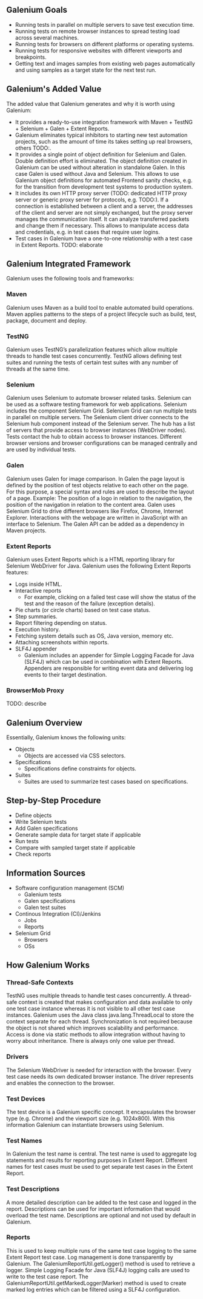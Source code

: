 ## Galenium Goals

* Running tests in parallel on multiple servers to save test execution time.
* Running tests on remote browser instances to spread testing load across several machines.
* Running tests for browsers on different platforms or operating systems.
* Running tests for responsive websites with different viewports and breakpoints.
* Getting text and images samples from existing web pages automatically and using samples as a target state for the next test run.

## Galenium's Added Value
 The added value that Galenium generates and why it is worth using Galenium:
* It provides a ready-to-use integration framework with Maven + TestNG + Selenium + Galen + Extent Reports.
* Galenium eliminates typical inhibitors to starting new test automation projects, such as the amount of time its takes setting up real browsers, others TODO:.
* It provides a single point of object definition for Selenium and Galen. Double definition effort is eliminated. The object definition created in Galenium can be used without alteration in standalone Galen. In this case Galen is used without Java and Selenium. This allows to use Galenium object definitions for automated Frontend sanity checks, e.g. for the transition from development test systems to production system.
* It includes its own HTTP proxy server (TODO: dedicated HTTP proxy server or generic proxy server for protocols, e.g. TODO:).
 If a connection is established between a client and a server, the addresses of the client and server are not simply exchanged, but the proxy server manages the communication itself. It can analyze transferred packets and change them if necessary. This allows to manipulate access data and credentials, e.g. in test cases that require user logins.
* Test cases in Galenium have a one-to-one relationship with a test case in Extent Reports. TODO: elaborate

## Galenium Integrated Framework
 Galenium uses the following tools and frameworks:
 
### Maven
 Galenium uses Maven as a build tool to enable automated build operations. Maven applies patterns to the steps of a project lifecycle such as build, test, package, document and deploy.
 
### TestNG
 Galenium uses TestNG’s parallelization features which allow multiple threads to handle test cases concurrently. TestNG allows defining test suites and running the tests of certain test suites with any number of threads at the same time.
 
### Selenium
 Galenium uses Selenium to automate browser related tasks. Selenium can be used as a software testing framework for web applications. Selenium includes the component Selenium Grid. Selenium Grid can run multiple tests in parallel on multiple servers. The Selenium client driver connects to the Selenium hub component instead of the Selenium server. 
 The hub has a list of servers that provide access to browser instances (WebDriver nodes). 
 Tests contact the hub to obtain access to browser instances. 
 Different browser versions and browser configurations can be managed centrally and are used by individual tests.
 
### Galen
Galenium uses Galen for image comparison. In Galen the page layout is defined by the position of test objects relative to each other on the page. For this purpose, a special syntax and rules are used to describe the layout of a page. 
Example: The position of a logo in relation to the navigation, the position of the navigation in relation to the content area.
Galen uses Selenium Grid to drive different browsers like Firefox, Chrome, Internet Explorer. Interactions with the webpage are written in JavaScript with an interface to Selenium. 
 The Galen API can be added as a dependency in Maven projects.
 
### Extent Reports
 Galenium uses Extent Reports which is a HTML reporting library for Selenium WebDriver for Java. Galenium uses the following Extent Reports features:
* Logs inside HTML.
* Interactive reports
  * For example, clicking on a failed test case will show the status of the test and the reason of the failure (exception details).
* Pie charts (or circle charts) based on test case status.
* Step summaries.
* Report filtering depending on status.
* Execution history.
* Fetching system details such as OS, Java version, memory etc.
* Attaching screenshots within reports.
* SLF4J appender
  * Galenium includes an appender for Simple Logging Facade for Java (SLF4J) which can be used in combination with Extent Reports. Appenders are responsible for writing event data and delivering log events to their target destination.

### BrowserMob Proxy
TODO: describe

## Galenium Overview
 Essentially, Galenium knows the following units:
* Objects
  * Objects are accessed via CSS selectors.
* Specifications
  * Specifications define constraints for objects.
* Suites
  * Suites are used to summarize test cases based on specifications.

## Step-by-Step Procedure
* Define objects
* Write Selenium tests
* Add Galen specifications
* Generate sample data for target state if applicable
* Run tests
* Compare with sampled target state if applicable
* Check reports

## Information Sources
* Software configuration management (SCM)
  * Galenium tests
  * Galen specifications
  * Galen test suites
* Continous Integration (CI)/Jenkins
  * Jobs
  * Reports
* Selenium Grid
  * Browsers
  * OSs

## How Galenium Works

### Thread-Safe Contexts
 TestNG uses multiple threads to handle test cases concurrently. 
 A thread-safe context is created that makes configuration and data available to only one test case instance whereas it is not visible to all other test case instances. 
 Galenium uses the Java class java.lang.ThreadLocal to store the context separate for each thread. 
 Synchronization is not required because the object is not shared which improves scalability and performance.
 Access is done via static methods to allow integration without having to worry about inheritance. 
 There is always only one value per thread.

### Drivers
 The Selenium WebDriver is needed for interaction with the browser. Every test case needs its own dedicated browser instance. The driver represents and enables the connection to the browser.

### Test Devices
 The test device is a Galenium specific concept. It encapsulates the browser type (e.g. Chrome) and the viewport size (e.g. 1024x800). With this information Galenium can instantiate browsers using Selenium.

### Test Names
 In Galenium the test name is central. The test name is used to aggregate log statements and results for reporting purposes in Extent Report. Different names for test cases must be used to get separate test cases in the Extent Report.

### Test Descriptions
 A more detailed description can be added to the test case and logged in the report. Descriptions can be used for important information that would overload the test name. 
 Descriptions are optional and not used by default in Galenium.

### Reports
 This is used to keep multiple runs of the same test case logging to the same Extent Report test case.
 Log management is done transparently by Galenium. 
 The GaleniumReportUtil.getLogger() method is used to retrieve a logger. 
 Simple Logging Facade for Java (SLF4J) logging calls are used to write to the test case report. 
 The GaleniumReportUtil.getMarkedLogger(Marker) method is used to create marked log entries which can be filtered using a SLF4J configuration.
